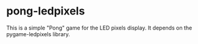 pong-ledpixels
==============

This is a simple "Pong" game for the LED pixels display.
It depends on the pygame-ledpixels library.
